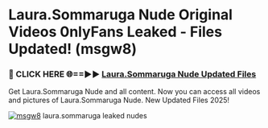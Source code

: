 # Laura.Sommaruga Nude Original Videos 0nlyFans Leaked - Files Updated! (msgw8)

<h3>🔴 CLICK HERE 🌐==►► <a href="https://tinyurl.com/52m3yx9h" rel="nofollow">Laura.Sommaruga Nude Updated Files</a></h3>

Get Laura.Sommaruga Nude and all content. Now you can access all videos and pictures of Laura.Sommaruga Nude. New Updated Files 2025!

[![msgw8](https://i.imgur.com/TnHtlc8.gif)](https://tinyurl.com/52m3yx9h)
laura.sommaruga leaked nudes